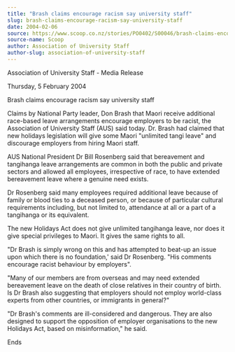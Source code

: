 ```yaml
---
title: "Brash claims encourage racism say university staff"
slug: brash-claims-encourage-racism-say-university-staff
date: 2004-02-06
source: https://www.scoop.co.nz/stories/PO0402/S00046/brash-claims-encourage-racism-say-university-staff.htm
source-name: Scoop
author: Association of University Staff
author-slug: association-of-university-staff
---
```


<p>Association of University Staff - Media Release</p>

<p>Thursday,
5 February 2004</p>

<p>Brash claims encourage racism say
university staff</p>

<p>Claims by National Party leader, Don
Brash that Maori receive additional race-based leave
arrangements encourage employers to be racist, the
Association of University Staff (AUS) said today. Dr. Brash
had claimed that new holidays legislation will give some
Maori "unlimited tangi leave" and discourage employers from
hiring Maori staff.</p>

<p>AUS National President Dr Bill
Rosenberg said that bereavement and tangihanga leave
arrangements are common in both the public and private
sectors and allowed all employees, irrespective of race, to
have extended bereavement leave where a genuine need
exists.</p>

<p>Dr Rosenberg said many employees required
additional leave because of family or blood ties to a
deceased person, or because of particular cultural
requirements including, but not limited to, attendance at
all or a part of a tangihanga or its equivalent.<p>

<p>The new
Holidays Act does not give unlimited tangihanga leave, nor
does it give special privileges to Maori. It gives the same
rights to all.<p>

<p>"Dr Brash is simply wrong on this and has
attempted to beat-up an issue upon which there is no
foundation,' said Dr Rosenberg. "His comments encourage
racist behaviour by employers".</p>

<p>"Many of our members are
from overseas and may need extended bereavement leave on the
death of close relatives in their country of birth. Is Dr
Brash also suggesting that employers should not employ
world-class experts from other countries, or immigrants in
general?"<p>

<p>"Dr Brash's comments are ill-considered and
dangerous. They are also designed to support the opposition
of employer organisations to the new Holidays Act, based on
misinformation," he said.</p>

<p>Ends</p>






<!--


